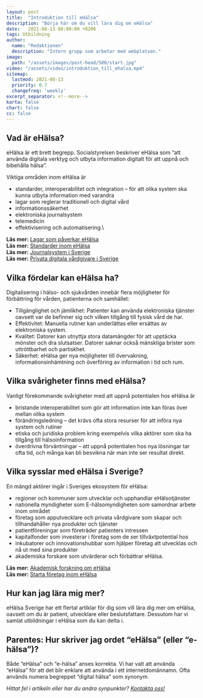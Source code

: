 ```yaml
---
layout: post
title:  "Introduktion till eHälsa"
description: "Börja här om du vill lära dig om eHälsa"
date:   2021-08-13 08:00:00 +0200
tags: Utbildning
author:
  name: "Redaktionen"
  description: "Intern grupp som arbetar med webplatsen."
image:
  path: "/assets/images/post-head/500/start.jpg"
video: "/assets/video/introduktion_till_ehalsa.mp4"
sitemap:
  lastmod: 2021-08-13
  priority: 0.7
  changefreq: 'weekly'
excerpt_separator: <!--more-->
karta: false
chart: false
cc: false
---
```


## Vad är eHälsa?
eHälsa är ett brett begrepp. Socialstyrelsen beskriver eHälsa som “att använda digitala verktyg och utbyta information digitalt för att uppnå och bibehålla hälsa”. 

Viktiga områden inom eHälsa är

* standarder, interoperabilitet och integration – för att olika system ska kunna utbyta information med varandra
* lagar som reglerar traditionell och digital vård
* informationssäkerhet
* elektroniska journalsystem
* telemedicin
* effektivisering och automatisering.\
<!--more-->

**Läs mer:** [Lagar som påverkar eHälsa](/2021/07/29/lagar.html)\
**Läs mer:** [Standarder inom eHälsa](/2021/07/31/standarder.html)\
**Läs mer:** [Journalsystem i Sverige](/2021/07/30/journalsystem.html)\
**Läs mer:** [Privata digitala vårdgivare i Sverige](/2021/07/30/digital-vardgivare.html)

## Vilka fördelar kan eHälsa ha?
Digitalisering i hälso- och sjukvården innebär flera möjligheter för förbättring för vården, patienterna och samhället:

* Tillgänglighet och jämlikhet: Patienter kan använda elektroniska tjänster oavsett var de befinner sig och vilken tillgång till fysisk vård de har.
* Effektivitet: Manuella rutiner kan underlättas eller ersättas av elektroniska system.
* Kvalitet: Datorer kan utnyttja stora datamängder för att upptäcka mönster och dra slutsatser. Datorer saknar också mänskliga brister som uttröttbarhet och partiskhet.
* Säkerhet: eHälsa ger nya möjligheter till övervakning, informationsinhämtning och överföring av information i tid och rum.

## Vilka svårigheter finns med eHälsa?
Vanligt förekommande svårigheter med att uppnå potentialen hos eHälsa är

* bristande interoperabilitet som gör att information inte kan föras över mellan olika system
* förändringsledning – det krävs ofta stora resurser för att införa nya system och rutiner
* etiska och juridiska problem kring exempelvis vilka aktörer som ska ha tillgång till hälsoinformation
* överdrivna förväntningar – att uppnå potentialen hos nya lösningar tar ofta tid, och många kan bli besvikna när man inte ser resultat direkt.

## Vilka sysslar med eHälsa i Sverige?
En mängd aktörer ingår i Sveriges ekosystem för eHälsa:

* regioner och kommuner som utvecklar och upphandlar eHälsotjänster
* nationella myndigheter som E-hälsomyndigheten som samordnar arbete inom området
* företag som apputvecklare och privata vårdgivare som skapar och tillhandahåller nya produkter och tjänster
* patientföreningar som företräder patienters intressen
* kapitalfonder som investerar i företag som de ser tillväxtpotential hos
* inkubatorer och innovationshubbar som hjälper företag att utvecklas och nå ut med sina produkter
* akademiska forskare som utvärderar och förbättrar eHälsa.

**Läs mer:** [Akademisk forskning om eHälsa](/2021/07/29/akademiskforskning.html)\
**Läs mer:** [Starta företag inom eHälsa](/2021/07/31/starta-foretag.html)

## Hur kan jag lära mig mer?
eHälsa Sverige har ett flertal artiklar för dig som vill lära dig mer om eHälsa, oavsett om du är patient, utvecklare eller beslutsfattare. Dessutom har vi samlat utbildningar i eHälsa som du kan delta i.
## Parentes: Hur skriver jag ordet “eHälsa” (eller “e-hälsa”)?
Både “eHälsa” och “e-hälsa” anses korrekta. Vi har valt att använda “eHälsa” för att det blir enklare att använda i ett internetdomännamn. Ofta används numera begreppet “digital hälsa” som synonym.

*Hittat fel i artikeln eller har du andra synpunkter? [Kontakta oss!](/index.html#form-message)*
